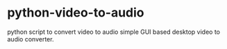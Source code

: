 # python-video-to-audio
python script to convert video to audio
simple GUI based desktop video to audio converter.
